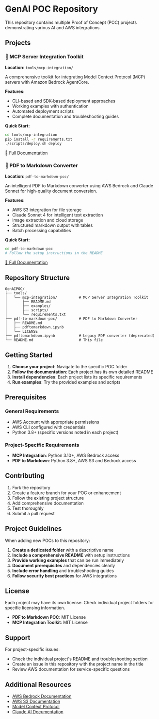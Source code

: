 # GenAI POC Repository

This repository contains multiple Proof of Concept (POC) projects demonstrating various AI and AWS integrations.

## Projects

### 🤖 MCP Server Integration Toolkit
**Location**: `tools/mcp-integration/`

A comprehensive toolkit for integrating Model Context Protocol (MCP) servers with Amazon Bedrock AgentCore.

**Features:**
- CLI-based and SDK-based deployment approaches
- Working examples with authentication
- Automated deployment scripts
- Complete documentation and troubleshooting guides

**Quick Start:**
```bash
cd tools/mcp-integration
pip install -r requirements.txt
./scripts/deploy.sh deploy
```

[📖 Full Documentation](tools/mcp-integration/README.md)

### 📄 PDF to Markdown Converter
**Location**: `pdf-to-markdown-poc/`

An intelligent PDF to Markdown converter using AWS Bedrock and Claude Sonnet for high-quality document conversion.

**Features:**
- AWS S3 integration for file storage
- Claude Sonnet 4 for intelligent text extraction
- Image extraction and cloud storage
- Structured markdown output with tables
- Batch processing capabilities

**Quick Start:**
```bash
cd pdf-to-markdown-poc
# Follow the setup instructions in the README
```

[📖 Full Documentation](pdf-to-markdown-poc/README.md)

## Repository Structure

```
GenAIPOC/
├── tools/
│   └── mcp-integration/          # MCP Server Integration Toolkit
│       ├── README.md
│       ├── examples/
│       ├── scripts/
│       └── requirements.txt
├── pdf-to-markdown-poc/          # PDF to Markdown Converter
│   ├── README.md
│   ├── pdftomarkdown.ipynb
│   └── LICENSE
├── pdftomarkdown.ipynb           # Legacy PDF converter (deprecated)
└── README.md                     # This file
```

## Getting Started

1. **Choose your project**: Navigate to the specific POC folder
2. **Follow the documentation**: Each project has its own detailed README
3. **Install dependencies**: Each project lists its specific requirements
4. **Run examples**: Try the provided examples and scripts

## Prerequisites

### General Requirements
- AWS Account with appropriate permissions
- AWS CLI configured with credentials
- Python 3.8+ (specific versions noted in each project)

### Project-Specific Requirements
- **MCP Integration**: Python 3.10+, AWS Bedrock access
- **PDF to Markdown**: Python 3.8+, AWS S3 and Bedrock access

## Contributing

1. Fork the repository
2. Create a feature branch for your POC or enhancement
3. Follow the existing project structure
4. Add comprehensive documentation
5. Test thoroughly
6. Submit a pull request

## Project Guidelines

When adding new POCs to this repository:

1. **Create a dedicated folder** with a descriptive name
2. **Include a comprehensive README** with setup instructions
3. **Provide working examples** that can be run immediately
4. **Document prerequisites** and dependencies clearly
5. **Include error handling** and troubleshooting guides
6. **Follow security best practices** for AWS integrations

## License

Each project may have its own license. Check individual project folders for specific licensing information.

- **PDF to Markdown POC**: MIT License
- **MCP Integration Toolkit**: MIT License

## Support

For project-specific issues:
- Check the individual project's README and troubleshooting section
- Create an issue in this repository with the project name in the title
- Review AWS documentation for service-specific questions

## Additional Resources

- [AWS Bedrock Documentation](https://docs.aws.amazon.com/bedrock/)
- [AWS S3 Documentation](https://docs.aws.amazon.com/s3/)
- [Model Context Protocol](https://modelcontextprotocol.io/)
- [Claude AI Documentation](https://docs.anthropic.com/)
